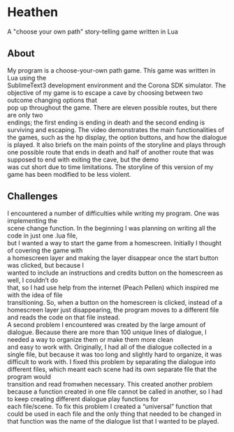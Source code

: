 # Heathen	
A "choose your own path" story-telling game written in Lua	

 ## About	
My program is a choose-your-own path game. This game was written in Lua using the	
SublimeText3 development environment and the Corona SDK simulator. The objective of	
my game is to escape a cave by choosing between two outcome changing options that	
pop up throughout the game. There are eleven possible routes, but there are only two	
endings; the first ending is ending in death and the second ending is surviving and escaping. The video demonstrates the main functionalities of the games, such as the hp display, the option buttons, and how the	
dialogue is played. It also briefs on the main points of the storyline and plays through one possible route	
that ends in death and half of another route that was supposed to end with exiting the cave, but the demo	
was cut short due to time limitations. The storyline of this version of my game has been modified to be less violent.

 ## Challenges	
I encountered a number of difficulties while writing my program. One was implementing the	
scene change function. In the beginning I was planning on writing all the code in just one .lua file,	
but I wanted a way to start the game from a homescreen. Initially I thought of covering the game with	
a homescreen layer and making the layer disappear once the start button was clicked, but because I	
wanted to include an instructions and credits button on the homescreen as well, I couldn’t do	
that, so I had use help from the internet (Peach Pellen) which inspired me with the idea of file	
transitioning. So, when a button on the homescreen is clicked, instead of a homescreen layer
just disappearing, the program moves to a different file and reads the code on that	
file instead.	
A second problem I encountered was created by the large amount of dialogue. Because	
there are more than 100 unique lines of dialogue, I needed a way to organize them or make them more clean	
and easy to work with. Originally, I had all of the dialogue collected in a single file, but because it was	
too long and slightly hard to organize, it was difficult to work with. I fixed this problem by separating the dialogue into	
different files, which meant each scene had its own separate file that the program would	
transition and read fromwhen necessary. This created another problem because a function created in one file	
cannot be called in another, so I had to keep creating different dialogue play functions for	
each file/scene. To fix this problem I created a “universal” function that could be used in	
each file and the only thing that needed to be changed in that function was the name of the	
dialogue list that I wanted to be played.
